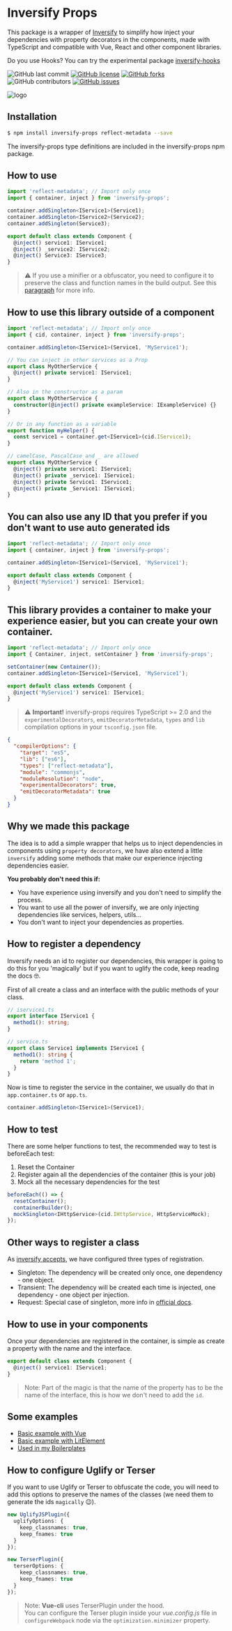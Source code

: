 # Inversify Props

This package is a wrapper of [Inversify](https://github.com/inversify) to simplify how inject your dependencies with property decorators in the components, made with TypeScript and compatible with Vue, React and other component libraries.

Do you use Hooks? You can try the experimental package [inversify-hooks](https://github.com/ckgrafico/inversify-hooks)

![GitHub last commit](https://img.shields.io/github/last-commit/CKGrafico/inversify-props/master.svg)
[![GitHub license](https://img.shields.io/github/license/CKGrafico/inversify-props.svg)](https://github.com/CKGrafico/inversify-props/blob/master/LICENSE)
[![GitHub forks](https://img.shields.io/github/forks/CKGrafico/inversify-props.svg)](https://github.com/CKGrafico/inversify-props/network)
![GitHub contributors](https://img.shields.io/github/contributors/CKGrafico/inversify-props.svg)
[![GitHub issues](https://img.shields.io/github/issues/CKGrafico/inversify-props.svg)](https://github.com/CKGrafico/inversify-props/issues)

![logo](https://i.imgur.com/syVbzU6.gif)

## Installation

```bash
$ npm install inversify-props reflect-metadata --save
```

The inversify-props type definitions are included in the inversify-props npm package.

## How to use

```ts
import 'reflect-metadata'; // Import only once
import { container, inject } from 'inversify-props';

container.addSingleton<IService1>(Service1);
container.addSingleton<IService2>(Service2);
container.addSingleton(Service3);

export default class extends Component {
  @inject() service1: IService1;
  @inject() _service2: IService2;
  @inject() Service3: IService3;
}
```
> :warning: If you use a minifier or a obfuscator, you need to configure it to preserve the class and function names in the build output. See this [paragraph](https://github.com/CKGrafico/inversify-props#how-to-configure-uglify-or-terser) for more info.

## How to use this library outside of a component

```ts
import 'reflect-metadata'; // Import only once
import { cid, container, inject } from 'inversify-props';

container.addSingleton<IService1>(Service1, 'MyService1');

// You can inject in other services as a Prop
export class MyOtherService {
  @inject() private service1: IService1;
}

// Also in the constructor as a param
export class MyOtherService {
  constructor(@inject() private exampleService: IExampleService) {}
}

// Or in any function as a variable
export function myHelper() {
  const service1 = container.get<IService1>(cid.IService1);
}

// camelCase, PascalCase and _ are allowed
export class MyOtherService {
  @inject() private service1: IService1;
  @inject() private _service1: IService1;
  @inject() private Service1: IService1;
  @inject() private _Service1: IService1;
}
```

## You can also use any ID that you prefer if you don't want to use auto generated ids

```ts
import 'reflect-metadata'; // Import only once
import { container, inject } from 'inversify-props';

container.addSingleton<IService1>(Service1, 'MyService1');

export default class extends Component {
  @inject('MyService1') service1: IService1;
}
```

## This library provides a container to make your experience easier, but you can create your own container.

```ts
import 'reflect-metadata'; // Import only once
import { Container, inject, setContainer } from 'inversify-props';

setContainer(new Container());
container.addSingleton<IService1>(Service1, 'MyService1');

export default class extends Component {
  @inject('MyService1') service1: IService1;
}
```

> :warning: **Important!** inversify-props requires TypeScript >= 2.0 and the `experimentalDecorators`, `emitDecoratorMetadata`, `types` and `lib`
> compilation options in your `tsconfig.json` file.

```json
{
  "compilerOptions": {
    "target": "es5",
    "lib": ["es6"],
    "types": ["reflect-metadata"],
    "module": "commonjs",
    "moduleResolution": "node",
    "experimentalDecorators": true,
    "emitDecoratorMetadata": true
  }
}
```

## Why we made this package

The idea is to add a simple wrapper that helps us to inject dependencies in components using `property decorators`, we have also extend a little `inversify` adding some methods that make our experience injecting dependencies easier.

**You probably don't need this if:**

- You have experience using inversify and you don't need to simplify the process.
- You want to use all the power of inversify, we are only injecting dependencies like services, helpers, utils...
- You don't want to inject your dependencies as properties.

## How to register a dependency

Inversify needs an id to register our dependencies, this wrapper is going to do this for you 'magically' but if you want to uglify the code, keep reading the docs 🤓.

First of all create a class and an interface with the public methods of your class.

```ts
// iservice1.ts
export interface IService1 {
  method1(): string;
}

// service.ts
export class Service1 implements IService1 {
  method1(): string {
    return 'method 1';
  }
}
```

Now is time to register the service in the container, we usually do that in `app.container.ts` or `app.ts`.

```ts
container.addSingleton<IService1>(Service1);
```

## How to test

There are some helper functions to test, the recommended way to test is beforeEach test:

1. Reset the Container
2. Register again all the dependencies of the container (this is your job)
3. Mock all the necessary dependencies for the test

```ts
beforeEach(() => {
  resetContainer();
  containerBuilder();
  mockSingleton<IHttpService>(cid.IHttpService, HttpServiceMock);
});
```

## Other ways to register a class

As [inversify accepts](https://github.com/inversify/InversifyJS/blob/master/wiki/scope.md), we have configured three types of registration.

- Singleton: The dependency will be created only once, one dependency - one object.
- Transient: The dependency will be created each time is injected, one dependency - one object per injection.
- Request: Special case of singleton, more info in [official docs](https://github.com/inversify/InversifyJS/blob/master/wiki/scope.md#about-inrequestscope).

## How to use in your components

Once your dependencies are registered in the container, is simple as create a property with the name and the interface.

```ts
export default class extends Component {
  @inject() service1: IService1;
}
```

> Note: Part of the magic is that the name of the property has to be the name of the interface, this is how we don't need to add the `id`.

## Some examples

- [Basic example with Vue](https://github.com/CKGrafico/inversify-props/tree/master/examples/vue)
- [Basic example with LitElement](https://github.com/CKGrafico/inversify-props/tree/master/examples/lit-element)
- [Used in my Boilerplates](https://boilerplates.js.org)

## How to configure Uglify or Terser

If you want to use Uglify or Terser to obfuscate the code, you will need to add this options to preserve the names of the classes (we need them to generate the ids `magically` 😉).

```ts
new UglifyJSPlugin({
  uglifyOptions: {
    keep_classnames: true,
    keep_fnames: true
  }
});
```

```ts
new TerserPlugin({
  terserOptions: {
    keep_classnames: true,
    keep_fnames: true
  }
});
```

>Note: **Vue-cli** uses TerserPlugin under the hood.   
You can configure the Terser plugin inside your *vue.config.js* file in `configureWebpack` node via the `optimization.minimizer` property.
